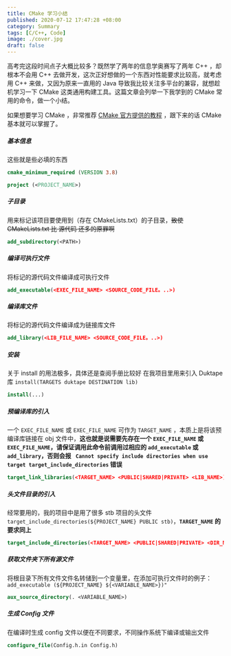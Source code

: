 ```yaml
---
title: CMake 学习小结
published: 2020-07-12 17:47:28 +08:00
category: Summary
tags: [C/C++, Code]
image: ./cover.jpg
draft: false
---
```


高考完这段时间点子大概比较多？既然学了两年的信息学奥赛写了两年 C++ ，却根本不会用 C++ 去做开发，这次正好想做的一个东西对性能要求比较高，就考虑用 C++ 来做，又因为原来一直用的 Java 导致我比较关注多平台的兼容，就想趁机学习一下 CMake 这类通用构建工具。这篇文章会列举一下我学到的 CMake 常用的命令，做一个小结。

如果想要学习 CMake ，非常推荐 [CMake 官方提供的教程](https://cmake.org/cmake/help/latest/guide/tutorial/index.html) ，跟下来的话 CMake 基本就可以掌握了。

<!-- more -->

##### 基本信息

这些就是些必填的东西

```cmake
cmake_minimum_required (VERSION 3.8)

project (<PROJECT_NAME>)

```

##### 子目录

用来标记该项目要使用到（存在 CMakeLists.txt）的子目录，<del>致使 CMakeLists.txt 比 源代码 还多的原罪啊</del>

```cmake
add_subdirectory(<PATH>)
```

##### 编译可执行文件

将标记的源代码文件编译成可执行文件

```cmake
add_executable(<EXEC_FILE_NAME> <SOURCE_CODE_FILE。..>)
```

##### 编译库文件

将标记的源代码文件编译成为链接库文件

```cmake
add_library(<LIB_FILE_NAME> <SOURCE_CODE_FILE。..>)
```

##### 安装

关于 install 的用法极多，具体还是查阅手册比较好 在我项目里用来引入 Duktape 库 `install(TARGETS duktape DESTINATION lib)`

```cmake
install(...)
```

##### 预编译库的引入

一个 `EXEC_FILE_NAME` 或 `EXEC_FILE_NAME` 可作为 `TARGET_NAME` ，本质上是将该预编译库链接在 obj 文件中，**这也就是说需要先存在一个 `EXEC_FILE_NAME` 或 `EXEC_FILE_NAME`，请保证调用此命令前调用过相应的 `add_executable` 或 `add_library`，否则会报 ` Cannot specify include directories when use target target_include_directories` 错误**

```cmake
target_link_libraries(<TARGET_NAME> <PUBLIC|SHARED|PRIVATE> <LIB_NAME>)
```

##### 头文件目录的引入

经常要用的，我的项目中是用了很多 stb 项目的头文件 `target_include_directories(${PROJECT_NAME} PUBLIC stb)`，**`TARGET_NAME` 的要求同上**

```cmake
target_include_directories(<TARGET_NAME> <PUBLIC|SHARED|PRIVATE> <DIR_NAME>)
```

##### 获取文件夹下所有源文件

将根目录下所有文件文件名转储到一个变量里，在添加可执行文件时的例子： `add_executable (${PROJECT_NAME} ${<VARIABLE_NAME>})"`

```cmake
aux_source_directory(. <VARIABLE_NAME>)
```

##### 生成 Config 文件

在编译时生成 config 文件以便在不同要求，不同操作系统下编译或输出文件

```cmake
configure_file(Config.h.in Config.h)
```